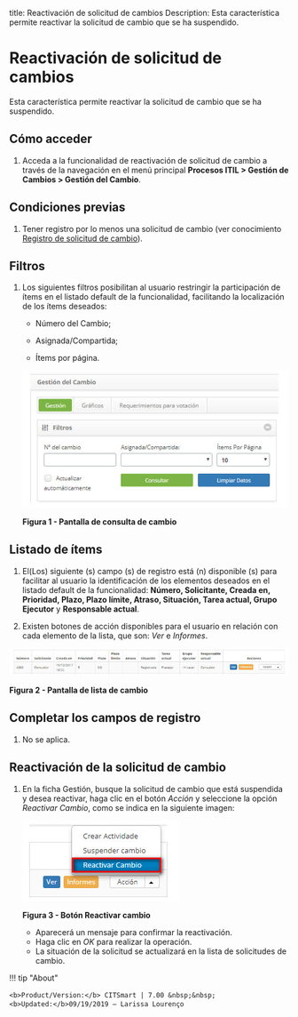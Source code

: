 title: Reactivación de solicitud de cambios
Description: Esta característica permite reactivar la solicitud de cambio que se ha suspendido.
# Reactivación de solicitud de cambios

Esta característica permite reactivar la solicitud de cambio que se ha suspendido.

Cómo acceder
--------------

1. Acceda a la funcionalidad de reactivación de solicitud de cambio a través de la navegación en el menú principal 
**Procesos ITIL > Gestión de Cambios > Gestión del Cambio**.

Condiciones previas
------------------------

1. Tener registro por lo menos una solicitud de cambio (ver conocimiento [Registro de solicitud de cambio](/es-es/citsmart-platform-7/processes/change/register-change.html)).

Filtros
---------

1. Los siguientes filtros posibilitan al usuario restringir la participación de ítems en el listado default de la funcionalidad, 
facilitando la localización de los ítems deseados:

    - Número del Cambio;

    - Asignada/Compartida;

    - Ítems por página.

    ![Pesquisa](images/react.img1.jpg)

    **Figura 1 - Pantalla de consulta de cambio**

Listado de ítems
------------------

1. El(Los) siguiente (s) campo (s) de registro está (n) disponible (s) para facilitar al usuario la identificación de los 
elementos deseados en el listado default de la funcionalidad: **Número, Solicitante, Creada en, Prioridad, Plazo, Plazo límite, 
Atraso, Situación, Tarea actual, Grupo Ejecutor** y **Responsable actual**.

2. Existen botones de acción disponibles para el usuario en relación con cada elemento de la lista, que son: *Ver* e *Informes*.

![Listagem](images/react.img2.jpg)

**Figura 2 - Pantalla de lista de cambio**

Completar los campos de registro
-------------------------------------

1. No se aplica.

Reactivación de la solicitud de cambio
-----------------------------------------

1. En la ficha Gestión, busque la solicitud de cambio que está suspendida y desea reactivar, haga clic en el botón *Acción* y 
seleccione la opción *Reactivar Cambio*, como se indica en la siguiente imagen:

    ![Reativar](images/react.img3.jpg)
    
    **Figura 3 - Botón Reactivar cambio**
    
    - Aparecerá un mensaje para confirmar la reactivación.
    - Haga clic en *OK* para realizar la operación.
    - La situación de la solicitud se actualizará en la lista de solicitudes de cambio.
    
!!! tip "About"

    <b>Product/Version:</b> CITSmart | 7.00 &nbsp;&nbsp;
    <b>Updated:</b>09/19/2019 – Larissa Lourenço
